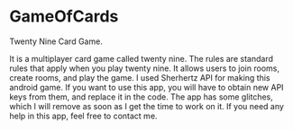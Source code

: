 # GameOfCards
Twenty Nine Card Game.

It is a multiplayer card game called twenty nine. The rules are standard rules that apply when you play twenty nine.
It allows users to join rooms, create rooms, and play the game.
I used Sherhertz API for making this android game. If you want to use this app, you will have to obtain new API keys from them, and replace it in the code.
The app has some glitches, which I will remove as soon as I get the time to work on it. If you need any help in this app, feel free to contact me.
